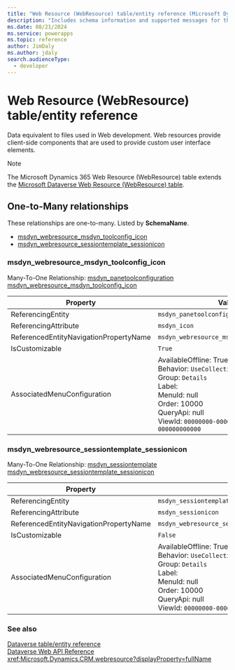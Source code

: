 ```yaml
---
title: "Web Resource (WebResource) table/entity reference (Microsoft Dynamics 365)"
description: "Includes schema information and supported messages for the Web Resource (WebResource) table/entity with Microsoft Dynamics 365."
ms.date: 08/21/2024
ms.service: powerapps
ms.topic: reference
author: JimDaly
ms.author: jdaly
search.audienceType: 
  - developer
---
```


# Web Resource (WebResource) table/entity reference

Data equivalent to files used in Web development. Web resources provide client-side components that are used to provide custom user interface elements.

> [!NOTE]
> The Microsoft Dynamics 365 Web Resource (WebResource) table extends the [Microsoft Dataverse Web Resource (WebResource) table](/power-apps/developer/data-platform/reference/entities/webresource).




## One-to-Many relationships

These relationships are one-to-many. Listed by **SchemaName**.

- [msdyn_webresource_msdyn_toolconfig_icon](#BKMK_msdyn_webresource_msdyn_toolconfig_icon)
- [msdyn_webresource_sessiontemplate_sessionicon](#BKMK_msdyn_webresource_sessiontemplate_sessionicon)

### <a name="BKMK_msdyn_webresource_msdyn_toolconfig_icon"></a> msdyn_webresource_msdyn_toolconfig_icon

Many-To-One Relationship: [msdyn_panetoolconfiguration msdyn_webresource_msdyn_toolconfig_icon](msdyn_panetoolconfiguration.md#BKMK_msdyn_webresource_msdyn_toolconfig_icon)

|Property|Value|
|---|---|
|ReferencingEntity|`msdyn_panetoolconfiguration`|
|ReferencingAttribute|`msdyn_icon`|
|ReferencedEntityNavigationPropertyName|`msdyn_webresource_msdyn_toolconfig_icon`|
|IsCustomizable|`True`|
|AssociatedMenuConfiguration|AvailableOffline: True<br />Behavior: `UseCollectionName`<br />Group: `Details`<br />Label: <br />MenuId: null<br />Order: 10000<br />QueryApi: null<br />ViewId: `00000000-0000-0000-0000-000000000000`|

### <a name="BKMK_msdyn_webresource_sessiontemplate_sessionicon"></a> msdyn_webresource_sessiontemplate_sessionicon

Many-To-One Relationship: [msdyn_sessiontemplate msdyn_webresource_sessiontemplate_sessionicon](msdyn_sessiontemplate.md#BKMK_msdyn_webresource_sessiontemplate_sessionicon)

|Property|Value|
|---|---|
|ReferencingEntity|`msdyn_sessiontemplate`|
|ReferencingAttribute|`msdyn_sessionicon`|
|ReferencedEntityNavigationPropertyName|`msdyn_webresource_sessiontemplate_sessionicon`|
|IsCustomizable|`False`|
|AssociatedMenuConfiguration|AvailableOffline: True<br />Behavior: `UseCollectionName`<br />Group: `Details`<br />Label: <br />MenuId: null<br />Order: 10000<br />QueryApi: null<br />ViewId: `00000000-0000-0000-0000-000000000000`|



### See also

[Dataverse table/entity reference](../about-entity-reference.md)  
[Dataverse Web API Reference](/power-apps/developer/data-platform/webapi/reference/about)   
<xref:Microsoft.Dynamics.CRM.webresource?displayProperty=fullName>
